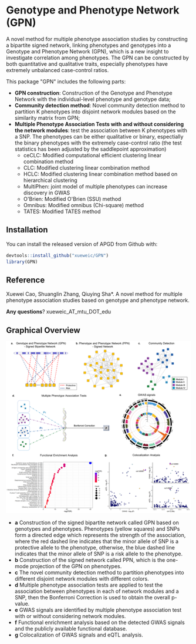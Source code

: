 # Genotype and Phenotype Network (GPN)

A novel method for multiple phenotype association studies by constructing a bipartite signed network, linking phenotypes and genotypes into a Genotype and Phenotype Network (GPN), which is a new insight to investigate correlation among phenotypes. The GPN can be constructed by both quantitative and qualitative traits, especially phenotypes have extremely unbalanced case-control ratios.

This package "GPN" includes the following parts:

- **GPN construction**: Construction of the Genotype and Phenotype Network with the individual-level phenotype and genotype data;
- **Community detection method**: Novel community detection method to partition K phenotypes into disjoint network modules based on the similarity matrix from GPN;
- **Multiple Phenotype Association Tests with and without considering the network modules**: test the association between K phenotypes with a SNP. The phenotypes can be either qualitative or binary, espectially the binary phenotypes with the extremely case-control ratio (the test statistics has been adjusted by the saddlepoint approximation)
  - ceCLC: Modified computational efficient clustering linear combination method
  - CLC: Modified clustering linear combination method
  - HCLC: Modified clustering linear combination method based on hierarchical clustering
  - MultiPhen: joint model of multiple phenotypes can increase discovery in GWAS
  - O'Brien: Modified O'Brien (SSU) method
  - Omnibus: Modified omnibus (Chi-square) method
  - TATES: Modified TATES method


## Installation

You can install the released version of APGD from Github with:

``` r
devtools::install_github("xueweic/GPN")
library(GPN)
```

## Reference
Xuewei Cao, Shuanglin Zhang, Qiuying Sha*. A novel method for multiple phenotype association studies based on genotype and phenotype network.

**Any questions**? xueweic_AT_mtu_DOT_edu


## Graphical Overview

<p align="center">
  <img src="Figure/Figure1 copy.png" width="1000">
</p>

- **a** Construction of the signed bipartite network called GPN based on genotypes and phenotypes. Phenotypes (yellow squares) and SNPs form a directed edge which represents the strength of the association, where the red dashed line indicates that the minor allele of SNP is a protective allele to the phenotype, otherwise, the blue dashed line indicates that the minor allele of SNP is a risk allele to the phenotype.
- **b** Construction of the signed network called PPN, which is the one-mode projection of the GPN on phenotypes. 
- **c** The novel community detection method to partition phenotypes into different disjoint network modules with different colors. 
- **d** Multiple phenotype association tests are applied to test the association between phenotypes in each of network modules and a SNP, then the Bonferroni Correction is used to obtain the overall p-value. 
- **e** GWAS signals are identified by multiple phenotype association test with or without considering network modules. 
- **f** Functional enrichment analysis based on the detected GWAS signals and the publicly available functional database. 
- **g** Colocalization of GWAS signals and eQTL analysis.





